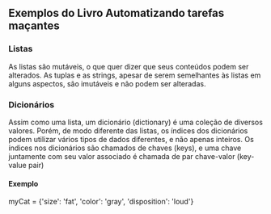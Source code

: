## Exemplos do Livro Automatizando tarefas maçantes

### Listas

As listas são mutáveis, o que quer dizer que seus conteúdos podem ser alterados. As tuplas e as strings, apesar de serem semelhantes às listas em alguns aspectos, são imutáveis e não podem ser alteradas.

### Dicionários

Assim como uma lista, um dicionário (dictionary) é uma coleção de diversos valores. Porém, de modo diferente das listas, os índices dos dicionários podem utilizar vários tipos de dados diferentes, e não apenas inteiros. Os índices nos dicionários são chamados de chaves (keys), e uma chave juntamente com seu valor associado é chamada de par chave-valor (key-value pair)

#### Exemplo

myCat = {'size': 'fat', 'color': 'gray', 'disposition': 'loud'}


